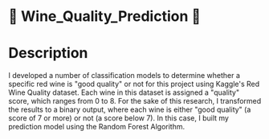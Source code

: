 #  🍷 Wine_Quality_Prediction 🍷
 
# Description
I developed a number of classification models to determine whether a specific red wine is "good quality" or not for this project using Kaggle's Red Wine Quality dataset. Each wine in this dataset is assigned a "quality" score, which ranges from 0 to 8. For the sake of this research, I transformed the results to a binary output, where each wine is either "good quality" (a score of 7 or more) or not (a score below 7). In this case, I built my prediction model using the Random Forest Algorithm.
